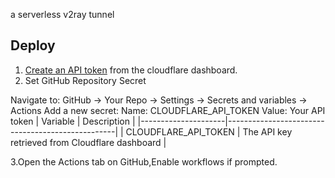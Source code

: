 
a serverless v2ray tunnel

## Deploy

1. [Create an API token](https://developers.cloudflare.com/fundamentals/api/get-started/create-token/) from the cloudflare dashboard.
2. Set GitHub Repository Secret

Navigate to: GitHub → Your Repo → Settings → Secrets and variables → Actions
Add a new secret:
Name: CLOUDFLARE_API_TOKEN
Value: Your API token
| Variable            | Description                                      |
|---------------------|--------------------------------------------------|
| CLOUDFLARE_API_TOKEN | The API key retrieved from Cloudflare dashboard |

3.Open the Actions tab on GitHub,Enable workflows if prompted.


